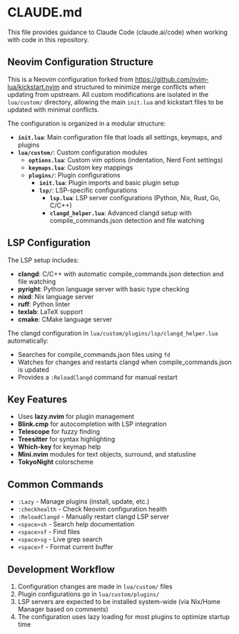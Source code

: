 # CLAUDE.md

This file provides guidance to Claude Code (claude.ai/code) when working with code in this repository.

## Neovim Configuration Structure

This is a Neovim configuration forked from https://github.com/nvim-lua/kickstart.nvim and structured to minimize merge conflicts when updating from upstream. All custom modifications are isolated in the `lua/custom/` directory, allowing the main `init.lua` and kickstart files to be updated with minimal conflicts.

The configuration is organized in a modular structure:

- **`init.lua`**: Main configuration file that loads all settings, keymaps, and plugins
- **`lua/custom/`**: Custom configuration modules
  - **`options.lua`**: Custom vim options (indentation, Nerd Font settings)
  - **`keymaps.lua`**: Custom key mappings
  - **`plugins/`**: Plugin configurations
    - **`init.lua`**: Plugin imports and basic plugin setup
    - **`lsp/`**: LSP-specific configurations
      - **`lsp.lua`**: LSP server configurations (Python, Nix, Rust, Go, C/C++)
      - **`clangd_helper.lua`**: Advanced clangd setup with compile_commands.json detection and file watching

## LSP Configuration

The LSP setup includes:
- **clangd**: C/C++ with automatic compile_commands.json detection and file watching
- **pyright**: Python language server with basic type checking
- **nixd**: Nix language server  
- **ruff**: Python linter
- **texlab**: LaTeX support
- **cmake**: CMake language server

The clangd configuration in `lua/custom/plugins/lsp/clangd_helper.lua` automatically:
- Searches for compile_commands.json files using `fd`
- Watches for changes and restarts clangd when compile_commands.json is updated
- Provides a `:ReloadClangd` command for manual restart

## Key Features

- Uses **lazy.nvim** for plugin management
- **Blink.cmp** for autocompletion with LSP integration
- **Telescope** for fuzzy finding
- **Treesitter** for syntax highlighting
- **Which-key** for keymap help
- **Mini.nvim** modules for text objects, surround, and statusline
- **TokyoNight** colorscheme

## Common Commands

- `:Lazy` - Manage plugins (install, update, etc.)
- `:checkhealth` - Check Neovim configuration health
- `:ReloadClangd` - Manually restart clangd LSP server
- `<space>sh` - Search help documentation
- `<space>sf` - Find files
- `<space>sg` - Live grep search
- `<space>f` - Format current buffer

## Development Workflow

1. Configuration changes are made in `lua/custom/` files
2. Plugin configurations go in `lua/custom/plugins/`
3. LSP servers are expected to be installed system-wide (via Nix/Home Manager based on comments)
4. The configuration uses lazy loading for most plugins to optimize startup time